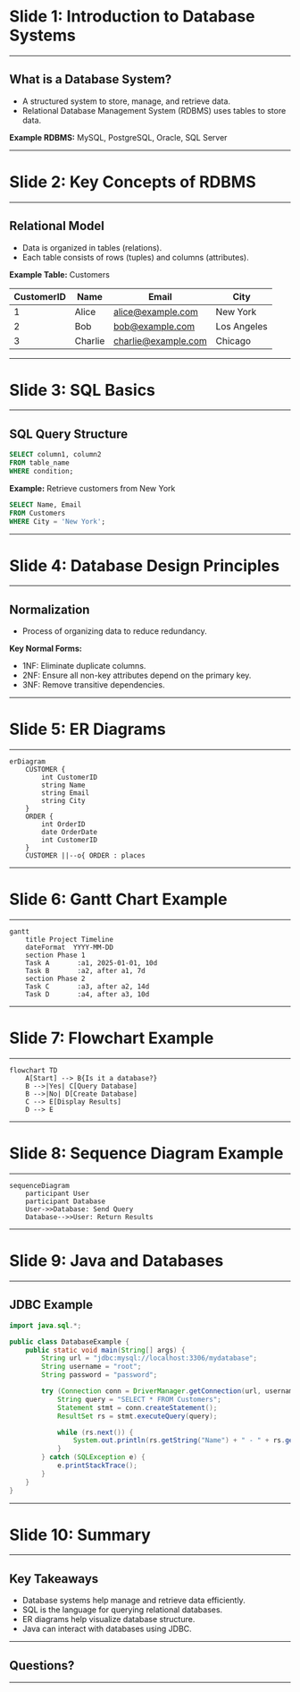 
# Slide 1: Introduction to Database Systems

---

## What is a Database System?
- A structured system to store, manage, and retrieve data.
- Relational Database Management System (RDBMS) uses tables to store data.

**Example RDBMS:** MySQL, PostgreSQL, Oracle, SQL Server

---

# Slide 2: Key Concepts of RDBMS

---

## Relational Model
- Data is organized in tables (relations).
- Each table consists of rows (tuples) and columns (attributes).

**Example Table:** Customers

| CustomerID | Name       | Email              | City       |
|------------|------------|--------------------|------------|
| 1          | Alice      | alice@example.com  | New York   |
| 2          | Bob        | bob@example.com    | Los Angeles|
| 3          | Charlie    | charlie@example.com| Chicago    |

---

# Slide 3: SQL Basics

---

## SQL Query Structure

```sql
SELECT column1, column2
FROM table_name
WHERE condition;
```

**Example:** Retrieve customers from New York

```sql
SELECT Name, Email
FROM Customers
WHERE City = 'New York';
```

---

# Slide 4: Database Design Principles

---

## Normalization
- Process of organizing data to reduce redundancy.

**Key Normal Forms:**
- 1NF: Eliminate duplicate columns.
- 2NF: Ensure all non-key attributes depend on the primary key.
- 3NF: Remove transitive dependencies.

---

# Slide 5: ER Diagrams

---

```mermaid
erDiagram
    CUSTOMER {
        int CustomerID
        string Name
        string Email
        string City
    }
    ORDER {
        int OrderID
        date OrderDate
        int CustomerID
    }
    CUSTOMER ||--o{ ORDER : places
```

---

# Slide 6: Gantt Chart Example

---

```mermaid
gantt
    title Project Timeline
    dateFormat  YYYY-MM-DD
    section Phase 1
    Task A       :a1, 2025-01-01, 10d
    Task B       :a2, after a1, 7d
    section Phase 2
    Task C       :a3, after a2, 14d
    Task D       :a4, after a3, 10d
```

---

# Slide 7: Flowchart Example

---

```mermaid
flowchart TD
    A[Start] --> B{Is it a database?}
    B -->|Yes| C[Query Database]
    B -->|No| D[Create Database]
    C --> E[Display Results]
    D --> E
```

---

# Slide 8: Sequence Diagram Example

---

```mermaid
sequenceDiagram
    participant User
    participant Database
    User->>Database: Send Query
    Database-->>User: Return Results
```

---

# Slide 9: Java and Databases

---

## JDBC Example

```java
import java.sql.*;

public class DatabaseExample {
    public static void main(String[] args) {
        String url = "jdbc:mysql://localhost:3306/mydatabase";
        String username = "root";
        String password = "password";

        try (Connection conn = DriverManager.getConnection(url, username, password)) {
            String query = "SELECT * FROM Customers";
            Statement stmt = conn.createStatement();
            ResultSet rs = stmt.executeQuery(query);

            while (rs.next()) {
                System.out.println(rs.getString("Name") + " - " + rs.getString("Email"));
            }
        } catch (SQLException e) {
            e.printStackTrace();
        }
    }
}
```

---

# Slide 10: Summary

---

## Key Takeaways
- Database systems help manage and retrieve data efficiently.
- SQL is the language for querying relational databases.
- ER diagrams help visualize database structure.
- Java can interact with databases using JDBC.

---

## Questions?

---
